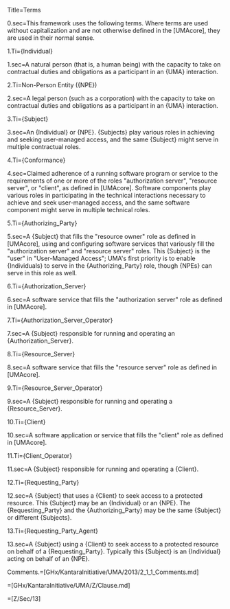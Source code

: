 Title=Terms

0.sec=This framework uses the following terms. Where terms are used without capitalization and are not otherwise defined in the [UMAcore], they are used in their normal sense.

1.Ti={Individual}

1.sec=A natural person (that is, a human being) with the capacity to take on contractual duties and obligations as a participant in an {UMA} interaction. 

2.Ti=Non-Person Entity ({NPE})

2.sec=A legal person (such as a corporation) with the capacity to take on contractual duties and obligations as a participant in an {UMA} interaction.

3.Ti={Subject}

3.sec=An {Individual} or {NPE}. {Subjects} play various roles in achieving and seeking user-managed access, and the same {Subject} might serve in multiple contractual roles. 

4.Ti={Conformance}

4.sec=Claimed adherence of a running software program or service to the requirements of one or more of the roles "authorization server", "resource server", or "client", as defined in [UMAcore]. Software components play various roles in participating in the technical interactions necessary to achieve and seek user-managed access, and the same software component might serve in multiple technical roles. 

5.Ti={Authorizing_Party}

5.sec=A {Subject} that fills the "resource owner" role as defined in [UMAcore], using and configuring software services that variously fill the "authorization server" and "resource server" roles. This {Subject} is the "user" in "User-Managed Access"; UMA's first priority is to enable {Individuals} to serve in the {Authorizing_Party} role, though {NPEs} can serve in this role as well. 

6.Ti={Authorization_Server}

6.sec=A software service that fills the "authorization server" role as defined in [UMAcore]. 

7.Ti={Authorization_Server_Operator}

7.sec=A {Subject} responsible for running and operating an {Authorization_Server}. 

8.Ti={Resource_Server}

8.sec=A software service that fills the "resource server" role as defined in [UMAcore]. 

9.Ti={Resource_Server_Operator}

9.sec=A {Subject} responsible for running and operating a {Resource_Server}. 

10.Ti={Client}

10.sec=A software application or service that fills the "client" role as defined in [UMAcore]. 

11.Ti={Client_Operator}

11.sec=A {Subject} responsible for running and operating a {Client}. 

12.Ti={Requesting_Party}

12.sec=A {Subject} that uses a {Client} to seek access to a protected resource. This {Subject} may be an {Individual} or an {NPE}. The {Requesting_Party} and the {Authorizing_Party} may be the same {Subject} or different {Subjects}. 

13.Ti={Requesting_Party_Agent}

13.sec=A {Subject} using a {Client} to seek access to a protected resource on behalf of a {Requesting_Party}. Typically this {Subject} is an {Individual} acting on behalf of an {NPE}. 

Comments.=[GHx/KantaraInitiative/UMA/2013/2_1_1_Comments.md]

=[GHx/KantaraInitiative/UMA/Z/Clause.md]

=[Z/Sec/13]